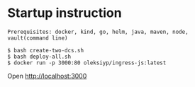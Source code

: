 # Startup instruction
```
Prerequisites: docker, kind, go, helm, java, maven, node, vault(command line)

$ bash create-two-dcs.sh
$ bash deploy-all.sh
$ docker run -p 3000:80 oleksiyp/ingress-js:latest

```

Open [http://localhost:3000](http://localhost:3000)

